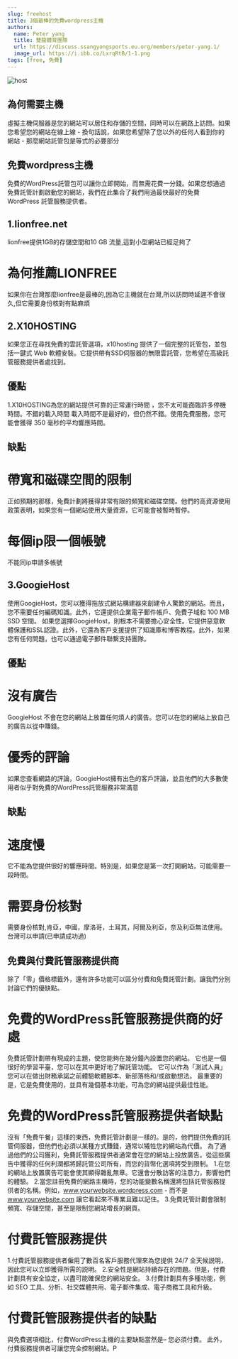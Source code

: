 ```yaml
---
slug: freehost
title: 3個最棒的免費wordpress主機
authors:
  name: Peter yang
  title: 雙龍體育團隊
  url: https://discuss.ssangyongsports.eu.org/members/peter-yang.1/
  image_url: https://i.ibb.co/LxrqRtB/1-1.png
tags: [free, 免費]
---
```

![host](https://raw.githubusercontent.com/ssangyongsports/6/main/public/posts/123.webp)
## 為何需要主機
虛擬主機伺服器是您的網站可以居住和存儲的空間，同時可以在網路上訪問。如果您希望您的網站在線上線 - 換句話說，如果您希望除了您以外的任何人看到你的網站 - 那麼網站託管包是等式的必要部分
<!--truncate-->
## 免費wordpress主機
免費的WordPress託管包可以讓你立即開始，而無需花費一分錢。如果您想通過免費託管計劃啟動您的網站，我們在此集合了我們用過最快最好的免費 WordPress 託管服務提供者。
## 1.lionfree.net
lionfree提供1GB的存儲空間和10 GB 流量,這對小型網站已經足夠了
# 為何推薦LIONFREE
如果你在台灣那麼lionfree是最棒的,因為它主機就在台灣,所以訪問時延遲不會很久,但它需要身份核對有點麻煩
## 2.X10HOSTING
如果您正在尋找免費的雲託管選項，x10hosting 提供了一個完整的託管包，並包括一鍵式 Web 軟體安裝。它提供帶有SSD伺服器的無限雲託管，您希望在高級託管服務提供者處找到。
## 優點
1.X10HOSTING為您的網站提供可靠的正常運行時間
，您不太可能面臨許多停機時間。不錯的載入時間
載入時間不是最好的，但仍然不錯。使用免費服務，您可能會獲得 350 毫秒的平均響應時間。
## 缺點
# 帶寬和磁碟空間的限制
正如預期的那樣，免費計劃將獲得非常有限的頻寬和磁碟空間。他們的高資源使用政策表明，如果您有一個網站使用大量資源，它可能會被暫時暫停。
# 每個ip限一個帳號
不能同ip申請多帳號
## 3.GoogieHost
使用GoogieHost，您可以獲得拖放式網站構建器來創建令人驚歎的網站。而且，您不需要任何編碼知識。此外，它還提供企業電子郵件帳戶、免費子域和 100 MB SSD 空間。
如果您選擇GoogieHost，則根本不需要擔心安全性。它提供惡意軟體保護和SSL認證。此外，它還為客戶支援提供了知識庫和博客教程。此外，如果您有任何問題，也可以通過電子郵件聯繫支持團隊。
## 優點
# 沒有廣告
GoogieHost 不會在您的網站上放置任何煩人的廣告。您可以在您的網站上放自己的廣告以從中賺錢。
# 優秀的評論
如果您查看網路的評論，GoogieHost擁有出色的客戶評論，並且他們的大多數使用者似乎對免費的WordPress託管服務非常滿意
## 缺點
# 速度慢
它不能為您提供很好的響應時間。特別是，如果您是第一次打開網站，可能需要一段時間。
# 需要身份核對
需要身份核對,肯亞，中國，摩洛哥，土耳其，阿爾及利亞，奈及利亞無法使用。台灣可以申請(已申請成功過)
## 免費與付費託管服務提供商
除了「零」價格標籤外，還有許多功能可以區分付費和免費託管計劃。讓我們分別討論它們的優缺點。
# 免費的WordPress託管服務提供商的好處
免費託管計劃帶有現成的主題，使您能夠在幾分鐘內設置您的網站。
它也是一個很好的學習平臺，您可以在其中更好地了解託管功能。
它可以作為「測試人員」 您可以在做出財務承諾之前體驗軟體腳本、新部落格和/或啟動想法。
最重要的是，它是免費使用的，並具有幾個基本功能，可為您的網站提供最佳性能。
# 免費的WordPress託管服務提供者缺點
沒有「免費午餐」這樣的東西，免費託管計劃是一樣的。是的，他們提供免費的託管伺服器，但他們也必須以某種方式賺錢，通常以犧牲您的網站為代價。
為了通過他們的公司獲利，免費託管服務提供者通常會在您的網站上投放廣告。從這些廣告中獲得的任何利潤都將歸託管公司所有，而您的貨幣化選項將受到限制。
1.在您的網站上放置廣告可能會使其顯得雜亂無章。它還會分散訪客的注意力，影響他們的體驗。
2.當您註冊免費的網路主機時，您的功能變數名稱還將包括託管服務提供者的名稱。例如，www.yourwebsite.wordpress.com - 而不是 www.yourwebsite.com 讓它看起來不專業且難以記住。
3.免費託管計劃會限制頻寬、存儲空間，甚至是限制您網站增長的網頁。
# 付費託管服務提供
1.付費託管服務提供者僱用了數百名客戶服務代理來為您提供 24/7 全天候説明，因此您可以立即獲得所需的説明。
2.安全性是網站持續存在的問題。但是，付費計劃具有安全協定，以盡可能確保您的網站安全。
3.付費計劃具有多種功能，例如 SEO 工具、分析、社交媒體共用、電子郵件集成、電子商務工具和升級。
# 付費託管服務提供者的缺點
與免費選項相比，付費WordPress主機的主要缺點當然是– 您必須付費。
此外，付費服務提供者可讓您完全控制網站。P
